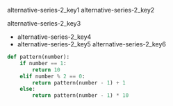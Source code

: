 alternative-series-2_key1
alternative-series-2_key2


alternative-series-2_key3
- alternative-series-2_key4
- alternative-series-2_key5
alternative-series-2_key6
```python
def pattern(number):
    if number == 1:
        return 10
    elif number % 2 == 0:
        return pattern(number - 1) + 1
    else:
        return pattern(number - 1) * 10
```
